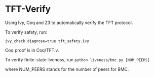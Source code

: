 # TFT-Verify

Using Ivy, Coq and Z3 to automatically verify the TFT protocol.

To verify safety, run:

`ivy_check diagnose=true tft_safety.ivy`

Coq proof is in Coq/TFT.v.

To verify finite-state liveness, run 
`python liveness/bmc.py [NUM_PEERS]`

where NUM_PEERS stands for the number of peers for BMC.
